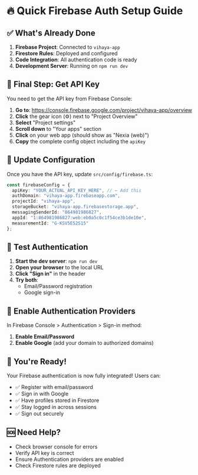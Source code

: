 # 🔥 Quick Firebase Auth Setup Guide

## ✅ What's Already Done

1. **Firebase Project**: Connected to `vihaya-app`
2. **Firestore Rules**: Deployed and configured
3. **Code Integration**: All authentication code is ready
4. **Development Server**: Running on `npm run dev`

## 🔑 Final Step: Get API Key

You need to get the API key from Firebase Console:

1. **Go to**: https://console.firebase.google.com/project/vihaya-app/overview
2. **Click** the gear icon (⚙️) next to "Project Overview"
3. **Select** "Project settings"
4. **Scroll down** to "Your apps" section
5. **Click** on your web app (should show as "Nexia (web)")
6. **Copy** the complete config object including the `apiKey`

## 📝 Update Configuration

Once you have the API key, update `src/config/firebase.ts`:

```typescript
const firebaseConfig = {
  apiKey: "YOUR_ACTUAL_API_KEY_HERE", // ← Add this
  authDomain: "vihaya-app.firebaseapp.com",
  projectId: "vihaya-app",
  storageBucket: "vihaya-app.firebasestorage.app",
  messagingSenderId: "864981986827",
  appId: "1:864981986827:web:eb0a5c0c1f54ce3b1de10e",
  measurementId: "G-KSV5E52S15"
};
```

## 🚀 Test Authentication

1. **Start the dev server**: `npm run dev`
2. **Open your browser** to the local URL
3. **Click "Sign in"** in the header
4. **Try both**:
   - Email/Password registration
   - Google sign-in

## 🔧 Enable Authentication Providers

In Firebase Console > Authentication > Sign-in method:

1. **Enable Email/Password**
2. **Enable Google** (add your domain to authorized domains)

## 🎉 You're Ready!

Your Firebase authentication is now fully integrated! Users can:
- ✅ Register with email/password
- ✅ Sign in with Google
- ✅ Have profiles stored in Firestore
- ✅ Stay logged in across sessions
- ✅ Sign out securely

## 🆘 Need Help?

- Check browser console for errors
- Verify API key is correct
- Ensure Authentication providers are enabled
- Check Firestore rules are deployed 